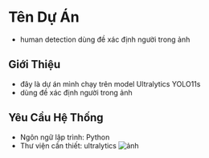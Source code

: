 # Tên Dự Án  
- human detection dùng đề xác định người trong ảnh
## Giới Thiệu  
- đây là dự án mình chạy trên model Ultralytics YOLO11s
- dùng đề xác định người trong ảnh
## Yêu Cầu Hệ Thống  
- Ngôn ngữ lập trình: Python  
- Thư viện cần thiết: ultralytics
![ảnh](https://imgur.com/JP4fDmg)

